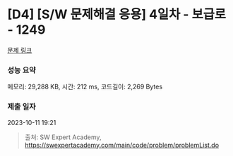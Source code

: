 # [D4] [S/W 문제해결 응용] 4일차 - 보급로 - 1249 

[문제 링크](https://swexpertacademy.com/main/code/problem/problemDetail.do?contestProbId=AV15QRX6APsCFAYD) 

### 성능 요약

메모리: 29,288 KB, 시간: 212 ms, 코드길이: 2,269 Bytes

### 제출 일자

2023-10-11 19:21



> 출처: SW Expert Academy, https://swexpertacademy.com/main/code/problem/problemList.do